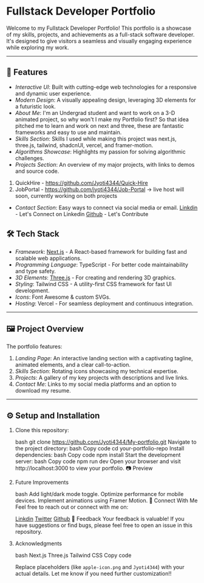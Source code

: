 # Fullstack Developer Portfolio

Welcome to my Fullstack Developer Portfolio! This portfolio is a showcase of my skills, projects, and achievements as a full-stack software developer. It's designed to give visitors a seamless and visually engaging experience while exploring my work.

---
## 🚀 Features

- _Interactive UI_: Built with cutting-edge web technologies for a responsive and dynamic user experience.
- _Modern Design_: A visually appealing design, leveraging 3D elements for a futuristic look.
- _About Me_: I'm an Undergrad student and want to work on a 3-D animated project, so why won't I make my Portfolio first? So that idea pitched me to learn and work on next and three, these are fantastic frameworks and easy to use and maintain.
- _Skills Section_: Skills I used while making this project was next.js, three.js, tailwind, shadcnUI, vercel, and framer-motion.
- _Algorithms Showcase_: Highlights my passion for solving algorithmic challenges.
- _Projects Section_: An overview of my major projects, with links to demos and source code.

1. QuickHire - https://github.com/Jyoti4344/Quick-Hire
2. JobPortal - https://github.com/jyoti4344/Job-Portal
   -> live host will soon, currently working on both projects

- _Contact Section_: Easy ways to connect via social media or email.
  [Linkdin](https://linkedin.com/in/jyoti-56-goel-/) - Let's Connect on Linkedin
  [Github](https://github.com/Jyoti4344/) - Let's Contribute

## 🛠 Tech Stack

- _Framework_: [Next.js](https://nextjs.org/) - A React-based framework for building fast and scalable web applications.
- _Programming Language_: TypeScript - For better code maintainability and type safety.
- _3D Elements_: [Three.js](https://threejs.org/) - For creating and rendering 3D graphics.
- _Styling_: Tailwind CSS - A utility-first CSS framework for fast UI development.
- _Icons_: Font Awesome & custom SVGs.
- _Hosting_: Vercel - For seamless deployment and continuous integration.

---

## 🖼 Project Overview

The portfolio features:

1. _Landing Page_: An interactive landing section with a captivating tagline, animated elements, and a clear call-to-action.
2. _Skills Section_: Rotating icons showcasing my technical expertise.
3. _Projects_: A gallery of my key projects with descriptions and live links.
4. _Contact Me_: Links to my social media platforms and an option to download my resume.

---

## ⚙ Setup and Installation

1. Clone this repository:

   bash
   git clone https://github.com/Jyoti4344/My-portfolio.git
   Navigate to the project directory:
   bash
   Copy code
   cd your-portfolio-repo
   Install dependencies:
   bash
   Copy code
   npm install
   Start the development server:
   bash
   Copy code
   npm run dev
   Open your browser and visit http://localhost:3000 to view your portfolio.
   📷 Preview

2. Future Improvements

   bash
   Add light/dark mode toggle.
   Optimize performance for mobile devices.
   Implement animations using Framer Motion.
   🙌 Connect With Me
   Feel free to reach out or connect with me on:

   [Linkdin](https://linkedin.com/in/jyoti-56-goel-/)
   [Twitter](https://x.com/JyotiGoel2407)
   [Github](https://github.com/Jyoti4344/)
   💬 Feedback
   Your feedback is valuable! If you have suggestions or find bugs, please feel free to open an issue in this repository.

3. Acknowledgments

   bash
   Next.js
   Three.js
   Tailwind CSS
   Copy code

   Replace placeholders (like `apple-icon.png` and `Jyoti4344`) with your actual details. Let me know if you need further customization!!
